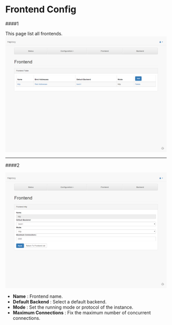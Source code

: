 # Frontend Config

####1

This page list all frontends.
![frontend_list](../images/frontend_list.png)

---
####2

![frontend_add](../images/frontend_add.png)
* **Name** : Frontend name.
* **Default Backend** : Select a default backend.
* **Mode** : Set the running mode or protocol of the instance.
* **Maximum Connections** : Fix the maximum number of concurrent connections.



